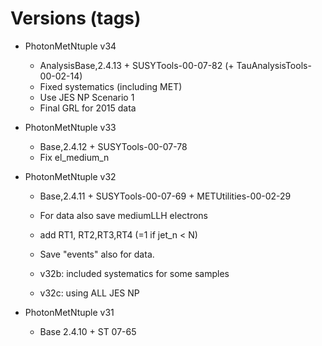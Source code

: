 # Versions (tags)

* PhotonMetNtuple v34

    - AnalysisBase,2.4.13 + SUSYTools-00-07-82 (+ TauAnalysisTools-00-02-14) 
    - Fixed systematics (including MET)
    - Use JES NP Scenario 1
    - Final GRL for 2015 data
    

* PhotonMetNtuple v33

    - Base,2.4.12 + SUSYTools-00-07-78
    - Fix el_medium_n


* PhotonMetNtuple v32

    - Base,2.4.11 + SUSYTools-00-07-69 + METUtilities-00-02-29
    - For data also save  mediumLLH electrons
    - add RT1, RT2,RT3,RT4 (=1 if jet_n < N)
    - Save "events" also for data.
    
    - v32b: included systematics for some samples
    - v32c: using ALL JES NP

* PhotonMetNtuple v31

    - Base 2.4.10 + ST 07-65



